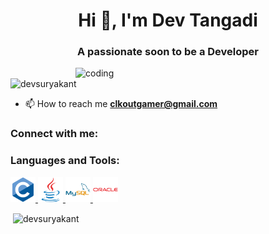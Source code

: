 <h1 align="center">Hi 👋, I'm Dev Tangadi</h1>
<h3 align="center">A passionate soon to be a Developer</h3>

<img align="right" alt="coding" width="400" src="https://media.tenor.com/LcbB94yg5l8AAAAC/kratos-god-of-war.gif">

<p align="left"> <img src="https://komarev.com/ghpvc/?username=devsuryakant&label=Profile%20views&color=0e75b6&style=flat" alt="devsuryakant" /> </p>

- 📫 How to reach me **clkoutgamer@gmail.com**

<h3 align="left">Connect with me:</h3>
<p align="left">
</p>

<h3 align="left">Languages and Tools:</h3>
<p align="left"> <a href="https://www.cprogramming.com/" target="_blank" rel="noreferrer"> <img src="https://raw.githubusercontent.com/devicons/devicon/master/icons/c/c-original.svg" alt="c" width="40" height="40"/> </a> <a href="https://www.java.com" target="_blank" rel="noreferrer"> <img src="https://raw.githubusercontent.com/devicons/devicon/master/icons/java/java-original.svg" alt="java" width="40" height="40"/> </a> <a href="https://www.mysql.com/" target="_blank" rel="noreferrer"> <img src="https://raw.githubusercontent.com/devicons/devicon/master/icons/mysql/mysql-original-wordmark.svg" alt="mysql" width="40" height="40"/> </a> <a href="https://www.oracle.com/" target="_blank" rel="noreferrer"> <img src="https://raw.githubusercontent.com/devicons/devicon/master/icons/oracle/oracle-original.svg" alt="oracle" width="40" height="40"/> </a> </p>

<p>&nbsp;<img align="center" src="https://github-readme-stats.vercel.app/api?username=devsuryakant&show_icons=true&locale=en" alt="devsuryakant" /></p>
